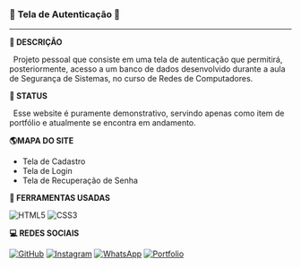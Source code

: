 ### 💾 **Tela de Autenticação** 💾 ###
---
**🎯 DESCRIÇÃO**

&ensp;Projeto pessoal que consiste em uma tela de autenticação que permitirá, posteriormente, acesso a um banco de dados desenvolvido durante a aula de Segurança de Sistemas, no curso de Redes de Computadores.

**📝 STATUS**

&ensp;Esse website é puramente demonstrativo, servindo apenas como item de portfólio e atualmente se encontra em andamento.

**🌎MAPA DO SITE**

- Tela de Cadastro
- Tela de Login
- Tela de Recuperação de Senha

**🔨 FERRAMENTAS USADAS**

![HTML5](https://img.shields.io/badge/HTML5-fff?style=for-the-badge&logo=html5&logoColor=5c5aa4)
![CSS3](https://img.shields.io/badge/CSS3-fff?style=for-the-badge&logo=css3&logoColor=5c5aa4)

**💻 REDES SOCIAIS**

[![GitHub](https://img.shields.io/badge/GitHub-5c5aa4?style=for-the-badge&logo=github&logoColor=fff)](https://github.com/VinnySts)
[![Instagram](https://img.shields.io/badge/Instagram-5c5aa4?style=for-the-badge&logo=instagram&logoColor=fff)](https://www.instagram.com/vinnysts.dg/)
[![WhatsApp](https://img.shields.io/badge/WhatsApp-5c5aa4?style=for-the-badge&logo=whatsapp&logoColor=white)](https://wa.me/557192052816)
[![Portfolio](https://img.shields.io/badge/Portfolio-5c5aa4?style=for-the-badge&logo=todoist&logoColor=fff)](https://acrobat.adobe.com/link/review?uri=urn:aaid:scds:US:875ac5a8-46ef-4e57-ac9e-452b07b9448a)